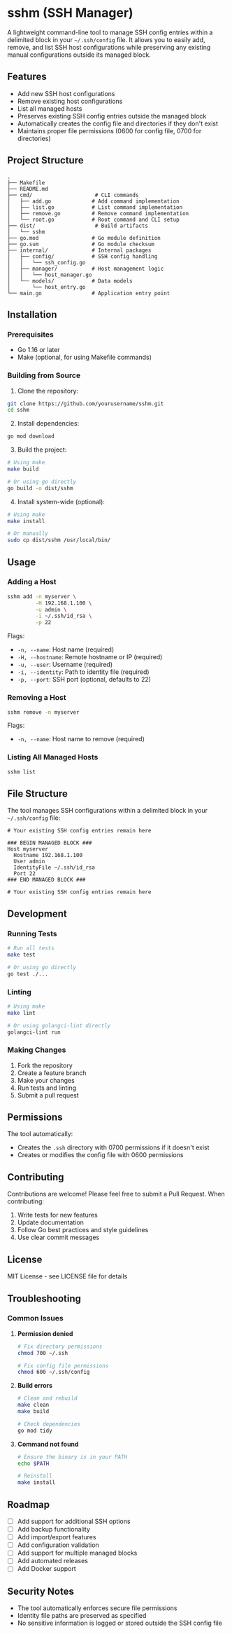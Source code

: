 # sshm (SSH Manager)

A lightweight command-line tool to manage SSH config entries within a delimited block in your `~/.ssh/config` file. It allows you to easily add, remove, and list SSH host configurations while preserving any existing manual configurations outside its managed block.

## Features

- Add new SSH host configurations
- Remove existing host configurations
- List all managed hosts
- Preserves existing SSH config entries outside the managed block
- Automatically creates the config file and directories if they don't exist
- Maintains proper file permissions (0600 for config file, 0700 for directories)

## Project Structure

```
.
├── Makefile
├── README.md
├── cmd/                    # CLI commands
│   ├── add.go             # Add command implementation
│   ├── list.go            # List command implementation
│   ├── remove.go          # Remove command implementation
│   └── root.go            # Root command and CLI setup
├── dist/                   # Build artifacts
│   └── sshm
├── go.mod                 # Go module definition
├── go.sum                 # Go module checksum
├── internal/              # Internal packages
│   ├── config/            # SSH config handling
│   │   └── ssh_config.go
│   ├── manager/           # Host management logic
│   │   └── host_manager.go
│   └── models/            # Data models
│       └── host_entry.go
└── main.go                # Application entry point
```

## Installation

### Prerequisites

- Go 1.16 or later
- Make (optional, for using Makefile commands)

### Building from Source

1. Clone the repository:
```bash
git clone https://github.com/yourusername/sshm.git
cd sshm
```

2. Install dependencies:
```bash
go mod download
```

3. Build the project:
```bash
# Using make
make build

# Or using go directly
go build -o dist/sshm
```

4. Install system-wide (optional):
```bash
# Using make
make install

# Or manually
sudo cp dist/sshm /usr/local/bin/
```

## Usage

### Adding a Host

```bash
sshm add -n myserver \
         -H 192.168.1.100 \
         -u admin \
         -i ~/.ssh/id_rsa \
         -p 22
```

Flags:
- `-n, --name`: Host name (required)
- `-H, --hostname`: Remote hostname or IP (required)
- `-u, --user`: Username (required)
- `-i, --identity`: Path to identity file (required)
- `-p, --port`: SSH port (optional, defaults to 22)

### Removing a Host

```bash
sshm remove -n myserver
```

Flags:
- `-n, --name`: Host name to remove (required)

### Listing All Managed Hosts

```bash
sshm list
```

## File Structure

The tool manages SSH configurations within a delimited block in your `~/.ssh/config` file:

```
# Your existing SSH config entries remain here

### BEGIN MANAGED BLOCK ###
Host myserver
  Hostname 192.168.1.100
  User admin
  IdentityFile ~/.ssh/id_rsa
  Port 22
### END MANAGED BLOCK ###

# Your existing SSH config entries remain here
```

## Development

### Running Tests

```bash
# Run all tests
make test

# Or using go directly
go test ./...
```

### Linting

```bash
# Using make
make lint

# Or using golangci-lint directly
golangci-lint run
```

### Making Changes

1. Fork the repository
2. Create a feature branch
3. Make your changes
4. Run tests and linting
5. Submit a pull request

## Permissions

The tool automatically:
- Creates the `.ssh` directory with 0700 permissions if it doesn't exist
- Creates or modifies the config file with 0600 permissions

## Contributing

Contributions are welcome! Please feel free to submit a Pull Request. When contributing:

1. Write tests for new features
2. Update documentation
3. Follow Go best practices and style guidelines
4. Use clear commit messages

## License

MIT License - see LICENSE file for details

## Troubleshooting

### Common Issues

1. **Permission denied**
   ```bash
   # Fix directory permissions
   chmod 700 ~/.ssh

   # Fix config file permissions
   chmod 600 ~/.ssh/config
   ```

2. **Build errors**
   ```bash
   # Clean and rebuild
   make clean
   make build

   # Check dependencies
   go mod tidy
   ```

3. **Command not found**
   ```bash
   # Ensure the binary is in your PATH
   echo $PATH

   # Reinstall
   make install
   ```

## Roadmap

- [ ] Add support for additional SSH options
- [ ] Add backup functionality
- [ ] Add import/export features
- [ ] Add configuration validation
- [ ] Add support for multiple managed blocks
- [ ] Add automated releases
- [ ] Add Docker support

## Security Notes

- The tool automatically enforces secure file permissions
- Identity file paths are preserved as specified
- No sensitive information is logged or stored outside the SSH config file
